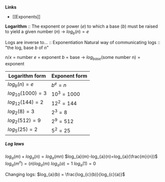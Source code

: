 **Links**
- [[Exponents]] 

**Logarithm** :: The exponent or power ($e$) to which a base ($b$) must be raised to yield a given number ($n$) -> $log_{b}(n)=e$

Logs are inverse to... :: Exponentiation
Natural way of communicating logs :: "the log, base $b$ of $n$"

$n/x$ = number
$e$ = exponent
$b$ = base
-> $log_{base}(\text{some number n})=\text{exponent}$

| Logarithm form     | Exponent form |
| ------------------ | ------------- |
| $log_{b}(n)=e$     | $b^{e}=n$     |
| $log_{10}(1000)=3$ | $10^3=1000$   |
| $log_{12}(144)=2$  | $12^2=144$    |
| $log_2(8)=3$       | $2^3=8$       |
| $log_2(512)=9$     | $2^9=512$     |
| $log_5(25)=2$      | $5^2=25$      |

##### Log laws 
$log_{a}(m)+log_{a}(n)=log_{a}(mn)$
$log_{a}(m)-log_{a}(n)=log_{a}(\frac{m}{n})$
$log_{a}(m^{n})=(n)log_{a}(m)$
$log_{a}(a)=1$
$log_{a}(1)=0$

Changing logs: $log_{a}(b) = \frac{log_{c}(b)}{log_{c}(a)}$
